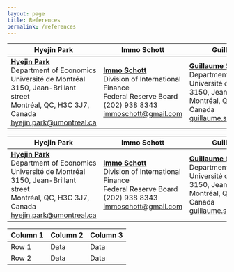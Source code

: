 ```yaml
---
layout: page
title: References
permalink: /references
---
```


<!--## Université de Montréal-->
| Hyejin Park | Immo Schott | Guillaume Sublet |
|-------------|-------------|------------------|
| **[Hyejin Park](https://www.hyejinpark.net)**<br>Department of Economics<br>Université de Montréal<br>3150, Jean-Brillant street<br>Montréal, QC, H3C 3J7, Canada<br>[hyejin.park@umontreal.ca](hyejin.park@umontreal.ca) | **[Immo Schott](https://sites.google.com/site/immoschott/)**<br>Division of International Finance<br>Federal Reserve Board<br>(202) 938 8343<br>[immoschott@gmail.com](immoschott@gmail.com) | **[Guillaume Sublet](https://guillaumesublet.github.io/)**<br>Department of Economics<br>Université de Montréal<br>3150, Jean-Brillant street<br>Montréal, QC, H3C 3J7, Canada<br>[guillaume.sublet@umontreal.ca](guillaume.sublet@umontreal.ca) |

| Hyejin Park | Immo Schott | Guillaume Sublet |
|-------------|-------------|------------------|
| **[Hyejin Park](https://www.hyejinpark.net)**<br>Department of Economics<br>Université de Montréal<br>3150, Jean-Brillant street<br>Montréal, QC, H3C 3J7, Canada<br>[hyejin.park@umontreal.ca](hyejin.park@umontreal.ca) | **[Immo Schott](https://sites.google.com/site/immoschott/)**<br>Division of International Finance<br>Federal Reserve Board<br>(202) 938 8343<br>[immoschott@gmail.com](immoschott@gmail.com) | **[Guillaume Sublet](https://guillaumesublet.github.io/)**<br>Department of Economics<br>Université de Montréal<br>3150, Jean-Brillant street<br>Montréal, QC, H3C 3J7, Canada<br>[guillaume.sublet@umontreal.ca](guillaume.sublet@umontreal.ca) |


| Column 1 | Column 2 | Column 3 |
|----------|----------|----------|
| Row 1    | Data     | Data     |
| Row 2    | Data     | Data     |

